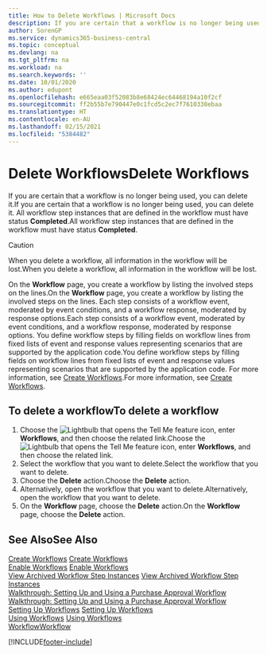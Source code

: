 ```yaml
---
title: How to Delete Workflows | Microsoft Docs
description: If you are certain that a workflow is no longer being used, you can delete it. All workflow step instances that are defined in the workflow must have status **Completed**.
author: SorenGP
ms.service: dynamics365-business-central
ms.topic: conceptual
ms.devlang: na
ms.tgt_pltfrm: na
ms.workload: na
ms.search.keywords: ''
ms.date: 10/01/2020
ms.author: edupont
ms.openlocfilehash: e665eaa03f52083b8e68424ec64468194a10f2cf
ms.sourcegitcommit: ff2b55b7e790447e0c1fcd5c2ec7f7610338ebaa
ms.translationtype: HT
ms.contentlocale: en-AU
ms.lasthandoff: 02/15/2021
ms.locfileid: "5384482"
---
```

# <a name="delete-workflows"></a><span data-ttu-id="22f2a-104">Delete Workflows</span><span class="sxs-lookup"><span data-stu-id="22f2a-104">Delete Workflows</span></span>
<span data-ttu-id="22f2a-105">If you are certain that a workflow is no longer being used, you can delete it.</span><span class="sxs-lookup"><span data-stu-id="22f2a-105">If you are certain that a workflow is no longer being used, you can delete it.</span></span> <span data-ttu-id="22f2a-106">All workflow step instances that are defined in the workflow must have status **Completed**.</span><span class="sxs-lookup"><span data-stu-id="22f2a-106">All workflow step instances that are defined in the workflow must have status **Completed**.</span></span>  

> [!CAUTION]  
>  <span data-ttu-id="22f2a-107">When you delete a workflow, all information in the workflow will be lost.</span><span class="sxs-lookup"><span data-stu-id="22f2a-107">When you delete a workflow, all information in the workflow will be lost.</span></span>  

 <span data-ttu-id="22f2a-108">On the **Workflow** page, you create a workflow by listing the involved steps on the lines.</span><span class="sxs-lookup"><span data-stu-id="22f2a-108">On the **Workflow** page, you create a workflow by listing the involved steps on the lines.</span></span> <span data-ttu-id="22f2a-109">Each step consists of a workflow event, moderated by event conditions, and a workflow response, moderated by response options.</span><span class="sxs-lookup"><span data-stu-id="22f2a-109">Each step consists of a workflow event, moderated by event conditions, and a workflow response, moderated by response options.</span></span> <span data-ttu-id="22f2a-110">You define workflow steps by filling fields on workflow lines from fixed lists of event and response values representing scenarios that are supported by the application code.</span><span class="sxs-lookup"><span data-stu-id="22f2a-110">You define workflow steps by filling fields on workflow lines from fixed lists of event and response values representing scenarios that are supported by the application code.</span></span> <span data-ttu-id="22f2a-111">For more information, see [Create Workflows](across-how-to-create-workflows.md).</span><span class="sxs-lookup"><span data-stu-id="22f2a-111">For more information, see [Create Workflows](across-how-to-create-workflows.md).</span></span>  

## <a name="to-delete-a-workflow"></a><span data-ttu-id="22f2a-112">To delete a workflow</span><span class="sxs-lookup"><span data-stu-id="22f2a-112">To delete a workflow</span></span>  
1.  <span data-ttu-id="22f2a-113">Choose the ![Lightbulb that opens the Tell Me feature](media/ui-search/search_small.png "Tell me what you want to do") icon, enter **Workflows**, and then choose the related link.</span><span class="sxs-lookup"><span data-stu-id="22f2a-113">Choose the ![Lightbulb that opens the Tell Me feature](media/ui-search/search_small.png "Tell me what you want to do") icon, enter **Workflows**, and then choose the related link.</span></span>  
2.  <span data-ttu-id="22f2a-114">Select the workflow that you want to delete.</span><span class="sxs-lookup"><span data-stu-id="22f2a-114">Select the workflow that you want to delete.</span></span>  
3.  <span data-ttu-id="22f2a-115">Choose the **Delete** action.</span><span class="sxs-lookup"><span data-stu-id="22f2a-115">Choose the **Delete** action.</span></span>  
4.  <span data-ttu-id="22f2a-116">Alternatively, open the workflow that you want to delete.</span><span class="sxs-lookup"><span data-stu-id="22f2a-116">Alternatively, open the workflow that you want to delete.</span></span>  
5.  <span data-ttu-id="22f2a-117">On the **Workflow** page, choose the **Delete** action.</span><span class="sxs-lookup"><span data-stu-id="22f2a-117">On the **Workflow** page, choose the **Delete** action.</span></span>  

## <a name="see-also"></a><span data-ttu-id="22f2a-118">See Also</span><span class="sxs-lookup"><span data-stu-id="22f2a-118">See Also</span></span>  
 <span data-ttu-id="22f2a-119">[Create Workflows](across-how-to-create-workflows.md) </span><span class="sxs-lookup"><span data-stu-id="22f2a-119">[Create Workflows](across-how-to-create-workflows.md) </span></span>  
 <span data-ttu-id="22f2a-120">[Enable Workflows](across-how-to-enable-workflows.md) </span><span class="sxs-lookup"><span data-stu-id="22f2a-120">[Enable Workflows](across-how-to-enable-workflows.md) </span></span>  
 <span data-ttu-id="22f2a-121">[View Archived Workflow Step Instances](across-how-to-view-archived-workflow-step-instances.md) </span><span class="sxs-lookup"><span data-stu-id="22f2a-121">[View Archived Workflow Step Instances](across-how-to-view-archived-workflow-step-instances.md) </span></span>  
 <span data-ttu-id="22f2a-122">[Walkthrough: Setting Up and Using a Purchase Approval Workflow](walkthrough-setting-up-and-using-a-purchase-approval-workflow.md) </span><span class="sxs-lookup"><span data-stu-id="22f2a-122">[Walkthrough: Setting Up and Using a Purchase Approval Workflow](walkthrough-setting-up-and-using-a-purchase-approval-workflow.md) </span></span>  
 <span data-ttu-id="22f2a-123">[Setting Up Workflows](across-set-up-workflows.md) </span><span class="sxs-lookup"><span data-stu-id="22f2a-123">[Setting Up Workflows](across-set-up-workflows.md) </span></span>  
 <span data-ttu-id="22f2a-124">[Using Workflows](across-use-workflows.md) </span><span class="sxs-lookup"><span data-stu-id="22f2a-124">[Using Workflows](across-use-workflows.md) </span></span>  
 [<span data-ttu-id="22f2a-125">Workflow</span><span class="sxs-lookup"><span data-stu-id="22f2a-125">Workflow</span></span>](across-workflow.md)   


[!INCLUDE[footer-include](includes/footer-banner.md)]